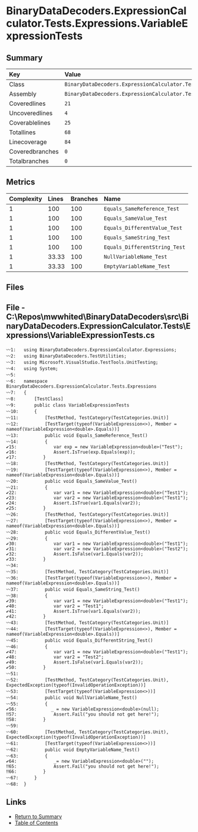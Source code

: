 ﻿# BinaryDataDecoders.ExpressionCalculator.Tests.Expressions.VariableExpressionTests

## Summary

| Key             | Value                                                                               |
| :-------------- | :---------------------------------------------------------------------------------- |
| Class           | `BinaryDataDecoders.ExpressionCalculator.Tests.Expressions.VariableExpressionTests` |
| Assembly        | `BinaryDataDecoders.ExpressionCalculator.Tests`                                     |
| Coveredlines    | `21`                                                                                |
| Uncoveredlines  | `4`                                                                                 |
| Coverablelines  | `25`                                                                                |
| Totallines      | `68`                                                                                |
| Linecoverage    | `84`                                                                                |
| Coveredbranches | `0`                                                                                 |
| Totalbranches   | `0`                                                                                 |

## Metrics

| Complexity | Lines | Branches | Name                          |
| :--------- | :---- | :------- | :---------------------------- |
| 1          | 100   | 100      | `Equals_SameReference_Test`   |
| 1          | 100   | 100      | `Equals_SameValue_Test`       |
| 1          | 100   | 100      | `Equals_DifferentValue_Test`  |
| 1          | 100   | 100      | `Equals_SameString_Test`      |
| 1          | 100   | 100      | `Equals_DifferentString_Test` |
| 1          | 33.33 | 100      | `NullVariableName_Test`       |
| 1          | 33.33 | 100      | `EmptyVariableName_Test`      |

## Files

## File - C:\Repos\mwwhited\BinaryDataDecoders\src\BinaryDataDecoders.ExpressionCalculator.Tests\Expressions\VariableExpressionTests.cs

```CSharp
〰1:   using BinaryDataDecoders.ExpressionCalculator.Expressions;
〰2:   using BinaryDataDecoders.TestUtilities;
〰3:   using Microsoft.VisualStudio.TestTools.UnitTesting;
〰4:   using System;
〰5:   
〰6:   namespace BinaryDataDecoders.ExpressionCalculator.Tests.Expressions
〰7:   {
〰8:       [TestClass]
〰9:       public class VariableExpressionTests
〰10:      {
〰11:          [TestMethod, TestCategory(TestCategories.Unit)]
〰12:          [TestTarget(typeof(VariableExpression<>), Member = nameof(VariableExpression<double>.Equals))]
〰13:          public void Equals_SameReference_Test()
〰14:          {
✔15:              var exp = new VariableExpression<double>("Test");
✔16:              Assert.IsTrue(exp.Equals(exp));
✔17:          }
〰18:          [TestMethod, TestCategory(TestCategories.Unit)]
〰19:          [TestTarget(typeof(VariableExpression<>), Member = nameof(VariableExpression<double>.Equals))]
〰20:          public void Equals_SameValue_Test()
〰21:          {
✔22:              var var1 = new VariableExpression<double>("Test1");
✔23:              var var2 = new VariableExpression<double>("Test1");
✔24:              Assert.IsTrue(var1.Equals(var2));
✔25:          }
〰26:          [TestMethod, TestCategory(TestCategories.Unit)]
〰27:          [TestTarget(typeof(VariableExpression<>), Member = nameof(VariableExpression<double>.Equals))]
〰28:          public void Equals_DifferentValue_Test()
〰29:          {
✔30:              var var1 = new VariableExpression<double>("Test1");
✔31:              var var2 = new VariableExpression<double>("Test2");
✔32:              Assert.IsFalse(var1.Equals(var2));
✔33:          }
〰34:  
〰35:          [TestMethod, TestCategory(TestCategories.Unit)]
〰36:          [TestTarget(typeof(VariableExpression<>), Member = nameof(VariableExpression<double>.Equals))]
〰37:          public void Equals_SameString_Test()
〰38:          {
✔39:              var var1 = new VariableExpression<double>("Test1");
✔40:              var var2 = "Test1";
✔41:              Assert.IsTrue(var1.Equals(var2));
✔42:          }
〰43:          [TestMethod, TestCategory(TestCategories.Unit)]
〰44:          [TestTarget(typeof(VariableExpression<>), Member = nameof(VariableExpression<double>.Equals))]
〰45:          public void Equals_DifferentString_Test()
〰46:          {
✔47:              var var1 = new VariableExpression<double>("Test1");
✔48:              var var2 = "Test2";
✔49:              Assert.IsFalse(var1.Equals(var2));
✔50:          }
〰51:  
〰52:          [TestMethod, TestCategory(TestCategories.Unit), ExpectedException(typeof(InvalidOperationException))]
〰53:          [TestTarget(typeof(VariableExpression<>))]
〰54:          public void NullVariableName_Test()
〰55:          {
✔56:             _ = new VariableExpression<double>(null);
‼57:              Assert.Fail("you should not get here!");
‼58:          }
〰59:  
〰60:          [TestMethod, TestCategory(TestCategories.Unit), ExpectedException(typeof(InvalidOperationException))]
〰61:          [TestTarget(typeof(VariableExpression<>))]
〰62:          public void EmptyVariableName_Test()
〰63:          {
✔64:              _= new VariableExpression<double>("");
‼65:              Assert.Fail("you should not get here!");
‼66:          }
〰67:      }
〰68:  }
```

## Links

* [Return to Summary](Summary.md)
* [Table of Contents](../TOC.md)

